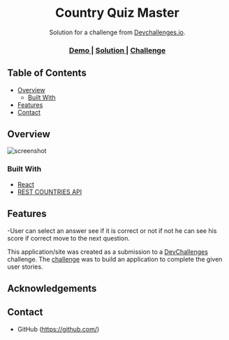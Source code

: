 <!-- Please update value in the {}  -->

<h1 align="center">Country Quiz Master</h1>

<div align="center">
   Solution for a challenge from  <a href="http://devchallenges.io" target="_blank">Devchallenges.io</a>.
</div>

<div align="center">
  <h3>
    <a href="http://ismail449-quiz-master-app.surge.sh/">
      Demo
    </a>
    <span> | </span>
    <a href="https://github.com/ismail449/country-quiz-master">
      Solution
    </a>
    <span> | </span>
    <a href="https://devchallenges.io/challenges/Bu3G2irnaXmfwQ8sZkw8">
      Challenge
    </a>
  </h3>
</div>

<!-- TABLE OF CONTENTS -->

## Table of Contents

- [Overview](#overview)
  - [Built With](#built-with)
- [Features](#features)
- [Contact](#contact)

<!-- OVERVIEW -->

## Overview

![screenshot](https://user-images.githubusercontent.com/16707738/92399059-5716eb00-f132-11ea-8b14-bcacdc8ec97b.png)

### Built With

<!-- This section should list any major frameworks that you built your project using. Here are a few examples.-->

- [React](https://reactjs.org/)
- [REST COUNTRIES API](https://restcountries.com/)

## Features

<!-- List the features of your application or follow the template. Don't share the figma file here :) -->
-User can select an answer see if it is correct or not if not he can see his score if correct move to the next question.

This application/site was created as a submission to a [DevChallenges](https://devchallenges.io/challenges) challenge. The [challenge](https://devchallenges.io/challenges/Bu3G2irnaXmfwQ8sZkw8) was to build an application to complete the given user stories.



## Acknowledgements



## Contact

- GitHub (https://github.com/)
